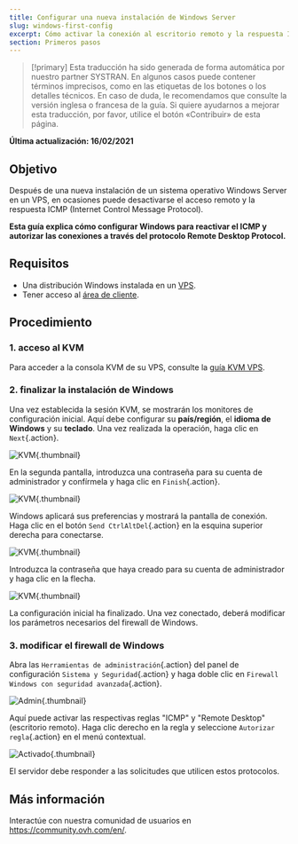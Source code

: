 ```yaml
---
title: Configurar una nueva instalación de Windows Server
slug: windows-first-config
excerpt: Cómo activar la conexión al escritorio remoto y la respuesta ICMP
section: Primeros pasos
---
```


> [!primary]
> Esta traducción ha sido generada de forma automática por nuestro partner SYSTRAN. En algunos casos puede contener términos imprecisos, como en las etiquetas de los botones o los detalles técnicos. En caso de duda, le recomendamos que consulte la versión inglesa o francesa de la guía. Si quiere ayudarnos a mejorar esta traducción, por favor, utilice el botón «Contribuir» de esta página.
> 

**Última actualización: 16/02/2021**

## Objetivo

Después de una nueva instalación de un sistema operativo Windows Server en un VPS, en ocasiones puede desactivarse el acceso remoto y la respuesta ICMP (Internet Control Message Protocol).

**Esta guía explica cómo configurar Windows para reactivar el ICMP y autorizar las conexiones a través del protocolo Remote Desktop Protocol.**

## Requisitos

- Una distribución Windows instalada en un [VPS](https://www.ovhcloud.com/es/vps/).
- Tener acceso al [área de cliente](https://ca.ovh.com/auth/?action=gotomanager&from=https://www.ovh.com/world/&ovhSubsidiary=ws).

## Procedimiento

### 1. acceso al KVM

Para acceder a la consola KVM de su VPS, consulte la [guía KVM VPS](../utilizar_el_kvm_para_los_vps/).

### 2. finalizar la instalación de Windows

Una vez establecida la sesión KVM, se mostrarán los monitores de configuración inicial. Aquí debe configurar su **país/región**, el **idioma de Windows** y su **teclado**. Una vez realizada la operación, haga clic en `Next`{.action}.

![KVM](images/setup-03.png){.thumbnail}

En la segunda pantalla, introduzca una contraseña para su cuenta de administrador y confírmela y haga clic en `Finish`{.action}.

![KVM](images/setup-04.png){.thumbnail}

Windows aplicará sus preferencias y mostrará la pantalla de conexión. Haga clic en el botón `Send CtrlAltDel`{.action} en la esquina superior derecha para conectarse.

![KVM](images/setup-05.png){.thumbnail}

Introduzca la contraseña que haya creado para su cuenta de administrador y haga clic en la flecha.

![KVM](images/setup-06.png){.thumbnail}

La configuración inicial ha finalizado. Una vez conectado, deberá modificar los parámetros necesarios del firewall de Windows.

### 3. modificar el firewall de Windows

Abra las `Herramientas de administración`{.action} del panel de configuración `Sistema y Seguridad`{.action} y haga doble clic en `Firewall Windows con seguridad avanzada`{.action}.

![Admin](images/windows4.png){.thumbnail}

Aquí puede activar las respectivas reglas "ICMP" y "Remote Desktop" (escritorio remoto). Haga clic derecho en la regla y seleccione `Autorizar regla`{.action} en el menú contextual.

![Activado](images/windows5.png){.thumbnail}

El servidor debe responder a las solicitudes que utilicen estos protocolos.

## Más información

Interactúe con nuestra comunidad de usuarios en <https://community.ovh.com/en/>.